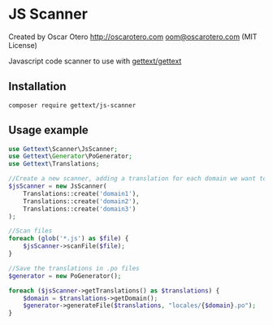 # JS Scanner

Created by Oscar Otero <http://oscarotero.com> <oom@oscarotero.com> (MIT License)

Javascript code scanner to use with [gettext/gettext](https://github.com/php-gettext/Gettext)

## Installation

```
composer require gettext/js-scanner
```

## Usage example

```php
use Gettext\Scanner\JsScanner;
use Gettext\Generator\PoGenerator;
use Gettext\Translations;

//Create a new scanner, adding a translation for each domain we want to get:
$jsScanner = new JsScanner(
    Translations::create('domain1'),
    Translations::create('domain2'),
    Translations::create('domain3')
);

//Scan files
foreach (glob('*.js') as $file) {
    $jsScanner->scanFile($file);
}

//Save the translations in .po files
$generator = new PoGenerator();

foreach ($jsScanner->getTranslations() as $translations) {
    $domain = $translations->getDomain();
    $generator->generateFile($translations, "locales/{$domain}.po");
}
```
